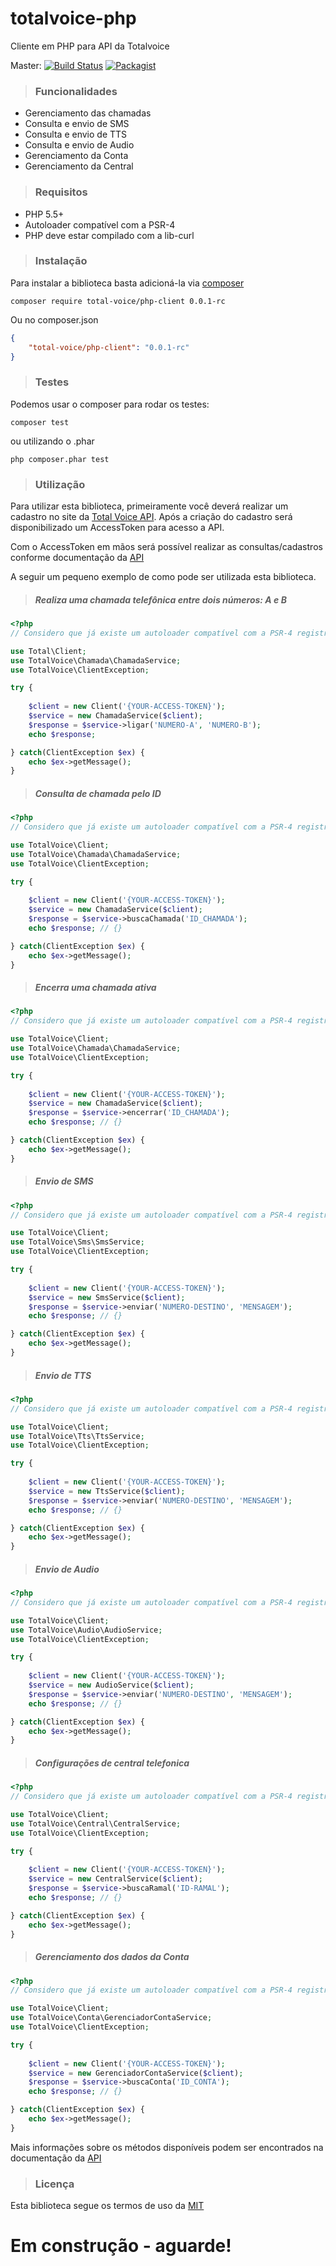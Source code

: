 # totalvoice-php
Cliente em PHP para API da Totalvoice

Master:
[![Build Status](https://travis-ci.org/totalvoice/totalvoice-php.svg?branch=master)](http://travis-ci.org/#!/totalvoice/totalvoice-php)
[![Packagist](https://img.shields.io/packagist/v/totalvoice/client.svg)](https://github.com/totalvoice/totalvoice-php)

> ### Funcionalidades

- Gerenciamento das chamadas
- Consulta e envio de SMS
- Consulta e envio de TTS
- Consulta e envio de Audio
- Gerenciamento da Conta
- Gerenciamento da Central

> ### Requisitos

- PHP 5.5+
- Autoloader compatível com a PSR-4
- PHP deve estar compilado com a lib-curl

> ### Instalação

Para instalar a biblioteca basta adicioná-la via [composer](https://getcomposer.org/download/)

```composer
composer require total-voice/php-client 0.0.1-rc
```

Ou no composer.json

```json
{
    "total-voice/php-client": "0.0.1-rc"
}
```

> ### Testes

Podemos usar o composer para rodar os testes:

```composer
composer test
```
ou utilizando o .phar

```composer
php composer.phar test
```

> ### Utilização

Para utilizar esta biblioteca, primeiramente você deverá realizar um cadastro no site da [Total Voice API](http://www.totalvoice.com.br/api/).
Após a criação do cadastro será disponibilizado um AccessToken para acesso a API.

Com o AccessToken em mãos será possível realizar as consultas/cadastros conforme documentação da [API](https://api.totalvoice.com.br/doc/#/)

A seguir um pequeno exemplo de como pode ser utilizada esta biblioteca.

> ##### Realiza uma chamada telefônica entre dois números: A e B

```php
<?php
// Considero que já existe um autoloader compatível com a PSR-4 registrado

use Total\Client;
use TotalVoice\Chamada\ChamadaService;
use TotalVoice\ClientException;

try {
    
    $client = new Client('{YOUR-ACCESS-TOKEN}');
    $service = new ChamadaService($client);
    $response = $service->ligar('NUMERO-A', 'NUMERO-B');
    echo $response;

} catch(ClientException $ex) {
    echo $ex->getMessage();
}
```

> ##### Consulta de chamada pelo ID

```php
<?php
// Considero que já existe um autoloader compatível com a PSR-4 registrado

use TotalVoice\Client;
use TotalVoice\Chamada\ChamadaService;
use TotalVoice\ClientException;

try {
    
    $client = new Client('{YOUR-ACCESS-TOKEN}');
    $service = new ChamadaService($client);
    $response = $service->buscaChamada('ID_CHAMADA');
    echo $response; // {}

} catch(ClientException $ex) {
    echo $ex->getMessage();
}
```


> ##### Encerra uma chamada ativa

```php
<?php
// Considero que já existe um autoloader compatível com a PSR-4 registrado

use TotalVoice\Client;
use TotalVoice\Chamada\ChamadaService;
use TotalVoice\ClientException;

try {
    
    $client = new Client('{YOUR-ACCESS-TOKEN}');
    $service = new ChamadaService($client);
    $response = $service->encerrar('ID_CHAMADA');
    echo $response; // {}

} catch(ClientException $ex) {
    echo $ex->getMessage();
}
```

> ##### Envio de SMS

```php
<?php
// Considero que já existe um autoloader compatível com a PSR-4 registrado

use TotalVoice\Client;
use TotalVoice\Sms\SmsService;
use TotalVoice\ClientException;

try {
    
    $client = new Client('{YOUR-ACCESS-TOKEN}');
    $service = new SmsService($client);
    $response = $service->enviar('NUMERO-DESTINO', 'MENSAGEM');
    echo $response; // {}

} catch(ClientException $ex) {
    echo $ex->getMessage();
}
```

> ##### Envio de TTS

```php
<?php
// Considero que já existe um autoloader compatível com a PSR-4 registrado

use TotalVoice\Client;
use TotalVoice\Tts\TtsService;
use TotalVoice\ClientException;

try {
    
    $client = new Client('{YOUR-ACCESS-TOKEN}');
    $service = new TtsService($client);
    $response = $service->enviar('NUMERO-DESTINO', 'MENSAGEM');
    echo $response; // {}

} catch(ClientException $ex) {
    echo $ex->getMessage();
}
```

> ##### Envio de Audio

```php
<?php
// Considero que já existe um autoloader compatível com a PSR-4 registrado

use TotalVoice\Client;
use TotalVoice\Audio\AudioService;
use TotalVoice\ClientException;

try {
    
    $client = new Client('{YOUR-ACCESS-TOKEN}');
    $service = new AudioService($client);
    $response = $service->enviar('NUMERO-DESTINO', 'MENSAGEM');
    echo $response; // {}

} catch(ClientException $ex) {
    echo $ex->getMessage();
}
```

> ##### Configurações de central telefonica

```php
<?php
// Considero que já existe um autoloader compatível com a PSR-4 registrado

use TotalVoice\Client;
use TotalVoice\Central\CentralService;
use TotalVoice\ClientException;

try {
    
    $client = new Client('{YOUR-ACCESS-TOKEN}');
    $service = new CentralService($client);
    $response = $service->buscaRamal('ID-RAMAL');
    echo $response; // {}

} catch(ClientException $ex) {
    echo $ex->getMessage();
}
```

> ##### Gerenciamento dos dados da Conta

```php
<?php
// Considero que já existe um autoloader compatível com a PSR-4 registrado

use TotalVoice\Client;
use TotalVoice\Conta\GerenciadorContaService;
use TotalVoice\ClientException;

try {
    
    $client = new Client('{YOUR-ACCESS-TOKEN}');
    $service = new GerenciadorContaService($client);
    $response = $service->buscaConta('ID_CONTA');
    echo $response; // {}

} catch(ClientException $ex) {
    echo $ex->getMessage();
}
```

Mais informações sobre os métodos disponíveis podem ser encontrados na documentação da [API](https://api.totalvoice.com.br/doc/#/)

> ### Licença

Esta biblioteca segue os termos de uso da [MIT](https://github.com/DiloWagner/tvce-client/blob/master/LICENSE)

# Em construção - aguarde!
